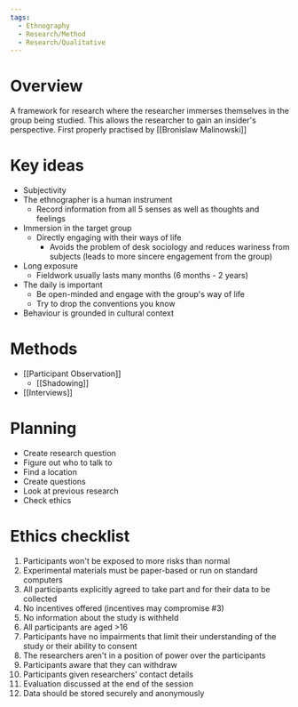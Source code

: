 ```yaml
---
tags:
  - Ethnography
  - Research/Method
  - Research/Qualitative
---
```

# Overview
A framework for research where the researcher immerses themselves in the group being studied. This allows the researcher to gain an insider's perspective. First properly practised by [[Bronislaw Malinowski]]

# Key ideas
- Subjectivity
- The ethnographer is a human instrument
	- Record information from all 5 senses as well as thoughts and feelings
- Immersion in the target group
	- Directly engaging with their ways of life 
		- Avoids the problem of desk sociology and reduces wariness from subjects (leads to more sincere engagement from the group)
- Long exposure
	- Fieldwork usually lasts many months (6 months - 2 years)
- The daily is important
	- Be open-minded and engage with the group's way of life
	- Try to drop the conventions you know
- Behaviour is grounded in cultural context

# Methods
- [[Participant Observation]]
	- [[Shadowing]]
- [[Interviews]]

# Planning
- Create research question
- Figure out who to talk to
- Find a location
- Create questions
- Look at previous research
- Check ethics

# Ethics checklist
1. Participants won't be exposed to more risks than normal
2. Experimental materials must be paper-based or run on standard computers
3. All participants explicitly agreed to take part and for their data to be collected
4. No incentives offered (incentives may compromise #3)
5. No information about the study is withheld
6. All participants are aged >16
7. Participants have no impairments that limit their understanding of the study or their ability to consent
8. The researchers aren't in a position of power over the participants
9. Participants aware that they can withdraw
10. Participants given researchers' contact details
11. Evaluation discussed at the end of the session
12. Data should be stored securely and anonymously